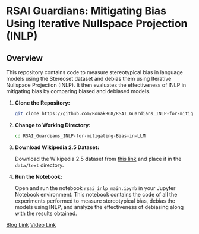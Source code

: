# RSAI Guardians: Mitigating Bias Using Iterative Nullspace Projection (INLP)

## Overview

This repository contains code to measure stereotypical bias in language models using the Stereoset dataset and debias them using Iterative Nullspace Projection (INLP). It then evaluates the effectiveness of INLP in mitigating bias by comparing biased and debiased models.

1. **Clone the Repository:**

    ```bash
    git clone https://github.com/RonakR68/RSAI_Guardians_INLP-for-mitigating-Bias-in-LLM
    ```

2. **Change to Working Directory:**

    ```bash
    cd RSAI_Guardians_INLP-for-mitigating-Bias-in-LLM
    ```

3. **Download Wikipedia 2.5 Dataset:**

    Download the Wikipedia 2.5 dataset from [this link](https://drive.google.com/file/d/1JSlm8MYDbNjpMPnKbb91T-xZnlWAZmZl/view?usp=sharing) and place it in the `data/text` directory.

4. **Run the Notebook:**

    Open and run the notebook `rsai_inlp_main.ipynb` in your Jupyter Notebook environment. This notebook contains the code of all the experiments performed to measure stereotypical bias, debias the models using INLP, and analyze the effectiveness of debiasing along with the results obtained.

[Blog Link](https://responsibleaispring2024.blogspot.com/2024/05/guardians-exploring-inlp-for-mitigating.html)
[Video Link](https://youtu.be/0HVgBMNGn2w)
